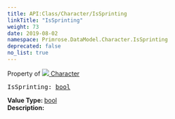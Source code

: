```yaml
---
title: API:Class/Character/IsSprinting
linkTitle: "IsSprinting"
weight: 73
date: 2019-08-02
namespace: Primrose.DataModel.Character.IsSprinting
deprecated: false
no_list: true
---
```

Property of <a href="/docs/api-reference/Class/Character"><img src="/icons/silk/humanoid.png"/>&nbsp;Character</a>
<pre class="method-declaration">
IsSprinting: <a class="type" href="/docs/api-reference/System/Primitives#boolean">bool</a></pre>
<b>Value Type: </b>
<a class="type" href="/docs/api-reference/System/Primitives#boolean">bool</a>
<br/>
<b>Description: </b>